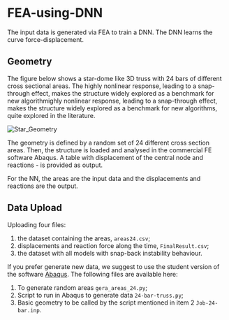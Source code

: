 # FEA-using-DNN
The input data is generated via FEA to train a DNN. The DNN learns the curve force-displacement.

## Geometry

The figure below shows a star-dome like 3D truss with 24 bars of different cross sectional areas.  The highly nonlinear response, leading to a snap-through effect, makes the structure widely explored as a benchmark for new algorithmighly nonlinear response, leading to a snap-through effect, makes the structure widely explored as a benchmark for new algorithms, quite explored in the literature.

![Star_Geometry](https://user-images.githubusercontent.com/47003542/106145665-94692d00-6154-11eb-93bf-7429f30e523a.png)

The geometry is defined by a random set of 24 different cross section areas. Then, the structure is loaded and analysed in the commercial FE software Abaqus. A table with displacement of the central node and reactions - is provided as output.

For the NN, the areas are the input data and the displacements  and reactions are the output.

## Data Upload

Uploading four files:
1. the dataset containing the areas, `areas24.csv`;
2. displacements and reaction force along the time, `FinalResult.csv`;
3. the dataset with all models with snap-back instability behaviour.

If you prefer generate new data, we suggest to use the student version of the software [Abaqus](https://edu.3ds.com/en/software/abaqus-student-edition). The following files are available here:
 1. To generate random areas `gera_areas_24.py`;
 2. Script to run in Abaqus to generate data `24-bar-truss.py`;
 3. Basic geometry to be called by the script mentioned in item 2 `Job-24-bar.inp`.
